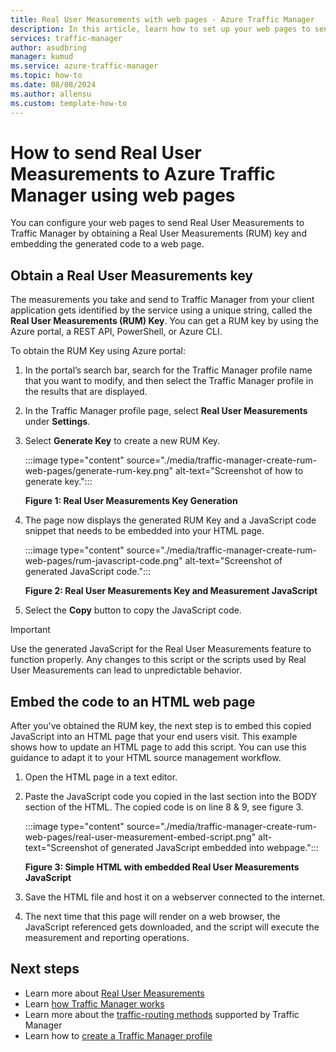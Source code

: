 ```yaml
---
title: Real User Measurements with web pages - Azure Traffic Manager
description: In this article, learn how to set up your web pages to send Real User Measurements to Azure Traffic Manager.
services: traffic-manager
author: asudbring
manager: kumud
ms.service: azure-traffic-manager
ms.topic: how-to
ms.date: 08/08/2024
ms.author: allensu
ms.custom: template-how-to
---
```


# How to send Real User Measurements to Azure Traffic Manager using web pages

You can configure your web pages to send Real User Measurements to Traffic Manager by obtaining a Real User Measurements (RUM) key and embedding the generated code to a web page.

## Obtain a Real User Measurements key

The measurements you take and send to Traffic Manager from your client application gets identified by the service using a unique string, called the **Real User Measurements (RUM) Key**. You can get a RUM key by using the Azure portal, a REST API, PowerShell, or Azure CLI.

To obtain the RUM Key using Azure portal:

1. In the portal’s search bar, search for the Traffic Manager profile name that you want to modify, and then select the Traffic Manager profile in the results that are displayed.

1. In the Traffic Manager profile page, select **Real User Measurements** under **Settings**.

1. Select **Generate Key** to create a new RUM Key.

    :::image type="content" source="./media/traffic-manager-create-rum-web-pages/generate-rum-key.png" alt-text="Screenshot of how to generate key."::: 

   **Figure 1: Real User Measurements Key Generation**

1. The page now displays the generated RUM Key and a JavaScript code snippet that needs to be embedded into your HTML page.

    :::image type="content" source="./media/traffic-manager-create-rum-web-pages/rum-javascript-code.png" alt-text="Screenshot of generated JavaScript code."::: 

    **Figure 2: Real User Measurements Key and Measurement JavaScript**
 
1. Select the **Copy** button to copy the JavaScript code. 

> [!IMPORTANT]
> Use the generated JavaScript for the Real User Measurements feature to function properly. Any changes to this script or the scripts used by Real User Measurements can lead to unpredictable behavior.

## Embed the code to an HTML web page

After you've obtained the RUM key, the next step is to embed this copied JavaScript into an HTML page that your end users visit. This example shows how to update an HTML page to add this script. You can use this guidance to adapt it to your HTML source management workflow.

1. Open the HTML page in a text editor.

1. Paste the JavaScript code you copied in the last section into the BODY section of the HTML. The copied code is on line 8 & 9, see figure 3.

    :::image type="content" source="./media/traffic-manager-create-rum-web-pages/real-user-measurement-embed-script.png" alt-text="Screenshot of generated JavaScript embedded into webpage."::: 

    **Figure 3: Simple HTML with embedded Real User Measurements JavaScript**

1. Save the HTML file and host it on a webserver connected to the internet.

1. The next time that this page will render on a web browser, the JavaScript referenced gets downloaded, and the script will execute the measurement and reporting operations.

## Next steps
- Learn more about [Real User Measurements](traffic-manager-rum-overview.md)
- Learn [how Traffic Manager works](traffic-manager-overview.md)
- Learn more about the [traffic-routing methods](traffic-manager-routing-methods.md) supported by Traffic Manager
- Learn how to [create a Traffic Manager profile](./quickstart-create-traffic-manager-profile.md)
